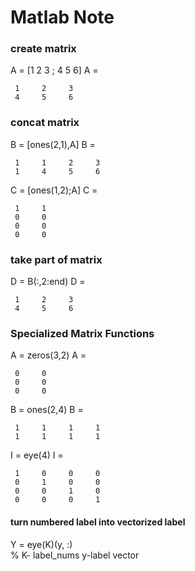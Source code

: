 # Matlab Note
### create matrix
A = [1 2 3 ; 4 5 6]
A =

     1     2     3
     4     5     6
### concat matrix
B = [ones(2,1),A]
B =

     1     1     2     3
     1     4     5     6
C = [ones(1,2);A]
C =

     1     1
     0     0
     0     0
     0     0
### take part of matrix
D = B(:,2:end)
D =

     1     2     3
     4     5     6

### Specialized Matrix Functions
A = zeros(3,2)
A =

     0     0
     0     0
     0     0

B = ones(2,4)
B =

     1     1     1     1
     1     1     1     1

I = eye(4)
I =

     1     0     0     0
     0     1     0     0
     0     0     1     0
     0     0     0     1

#### turn numbered label into vectorized label
Y = eye(K)(y, :)      
% K- label_nums y-label vector
